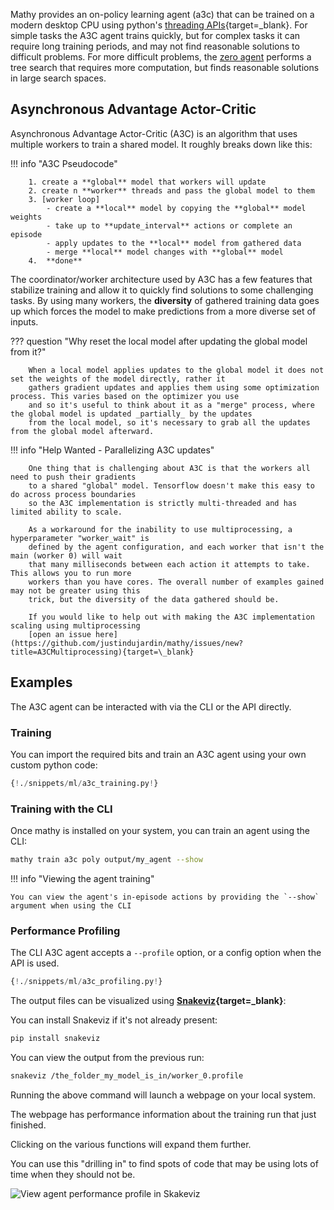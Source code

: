 Mathy provides an on-policy learning agent (a3c) that can be trained on a modern desktop CPU using python's [threading APIs](https://docs.python.org/3.6/library/threading.html#module-threading){target=\_blank}. For simple tasks the A3C agent trains quickly, but for complex tasks it can require long training periods, and may not find reasonable solutions to difficult problems. For more difficult problems, the [zero agent](/ml/zero) performs a tree search that requires more computation, but finds reasonable solutions in large search spaces.

## Asynchronous Advantage Actor-Critic

Asynchronous Advantage Actor-Critic (A3C) is an algorithm that uses multiple workers to train a shared model. It roughly breaks down like this:

!!! info "A3C Pseudocode"

        1. create a **global** model that workers will update
        2. create n **worker** threads and pass the global model to them
        3. [worker loop]
            - create a **local** model by copying the **global** model weights
            - take up to **update_interval** actions or complete an episode
            - apply updates to the **local** model from gathered data
            - merge **local** model changes with **global** model
        4.  **done**

The coordinator/worker architecture used by A3C has a few features that stabilize training and allow it to quickly find solutions to some challenging tasks. By using many workers, the **diversity** of gathered training data goes up which forces the model to make predictions from a more diverse set of inputs.

??? question "Why reset the local model after updating the global model from it?"

        When a local model applies updates to the global model it does not set the weights of the model directly, rather it
        gathers gradient updates and applies them using some optimization process. This varies based on the optimizer you use
        and so it's useful to think about it as a "merge" process, where the global model is updated _partially_ by the updates
        from the local model, so it's necessary to grab all the updates from the global model afterward.

!!! info "Help Wanted - Parallelizing A3C updates"

        One thing that is challenging about A3C is that the workers all need to push their gradients
        to a shared "global" model. Tensorflow doesn't make this easy to do across process boundaries
        so the A3C implementation is strictly multi-threaded and has limited ability to scale.

        As a workaround for the inability to use multiprocessing, a hyperparameter "worker_wait" is
        defined by the agent configuration, and each worker that isn't the main (worker 0) will wait
        that many milliseconds between each action it attempts to take. This allows you to run more
        workers than you have cores. The overall number of examples gained may not be greater using this
        trick, but the diversity of the data gathered should be.

        If you would like to help out with making the A3C implementation scaling using multiprocessing
        [open an issue here](https://github.com/justindujardin/mathy/issues/new?title=A3CMultiprocessing){target=\_blank}

## Examples

The A3C agent can be interacted with via the CLI or the API directly.

### Training

You can import the required bits and train an A3C agent using your own custom python code:

```python
{!./snippets/ml/a3c_training.py!}
```

### Training with the CLI

Once mathy is installed on your system, you can train an agent using the CLI:

```bash
mathy train a3c poly output/my_agent --show
```

!!! info "Viewing the agent training"

    You can view the agent's in-episode actions by providing the `--show` argument when using the CLI

### Performance Profiling

The CLI A3C agent accepts a `--profile` option, or a config option when the API is used.

```python
{!./snippets/ml/a3c_profiling.py!}
```

The output files can be visualized using **[Snakeviz](https://jiffyclub.github.io/snakeviz/){target=\_blank}**:

You can install Snakeviz if it's not already present:

```bash
pip install snakeviz
```

You can view the output from the previous run:

```bash
snakeviz /the_folder_my_model_is_in/worker_0.profile
```

Running the above command will launch a webpage on your local system.

The webpage has performance information about the training run that just finished.

Clicking on the various functions will expand them further.

You can use this "drilling in" to find spots of code that may be using lots of time when they should not be.

<img mathy-logo src="/img/snakeviz_profile.png" alt="View agent performance profile in Skakeviz">

